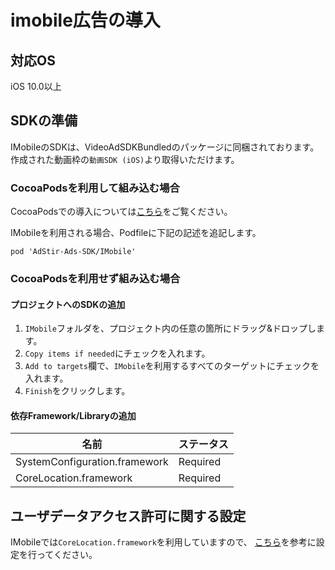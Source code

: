 <script src="https://ajax.aspnetcdn.com/ajax/jquery/jquery-1.9.0.min.js"></script>
<script src="../../custom/js/replace_network_skplist.js"></script>

# imobile広告の導入

## 対応OS

iOS 10.0以上

## SDKの準備

IMobileのSDKは、VideoAdSDKBundledのパッケージに同梱されております。  
作成された動画枠の`動画SDK (iOS)`より取得いただけます。

### CocoaPodsを利用して組み込む場合

CocoaPodsでの導入については[こちら](../init/cocoapods.md)をご覧ください。

IMobileを利用される場合、Podfileに下記の記述を追記します。  

```
pod 'AdStir-Ads-SDK/IMobile'
```

### CocoaPodsを利用せず組み込む場合

#### プロジェクトへのSDKの追加

1. `IMobile`フォルダを、プロジェクト内の任意の箇所にドラッグ&ドロップします。
1. `Copy items if needed`にチェックを入れます。
1. `Add to targets`欄で、`IMobile`を利用するすべてのターゲットにチェックを入れます。
1. `Finish`をクリックします。

#### 依存Framework/Libraryの追加

名前|ステータス
----|----
SystemConfiguration.framework|Required
CoreLocation.framework|Required

## ユーザデータアクセス許可に関する設定

IMobileでは`CoreLocation.framework`を利用していますので、
[こちら](../info/user_data.md)を参考に設定を行ってください。

